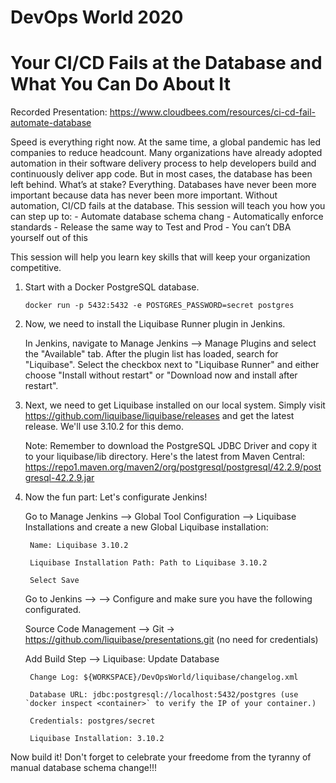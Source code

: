 # DevOps World 2020
# Your CI/CD Fails at the Database and What You Can Do About It

Recorded Presentation: https://www.cloudbees.com/resources/ci-cd-fail-automate-database

Speed is everything right now. At the same time, a global pandemic has led companies to reduce headcount. Many organizations have already adopted automation in their software delivery process to help developers build and continuously deliver app code. But in most cases, the database has been left behind. What’s at stake? Everything. Databases have never been more important because data has never been more important. Without automation, CI/CD fails at the database. This session will teach you how you can step up to: 
	- Automate database schema chang
	- Automatically enforce standards 
	- Release the same way to Test and Prod
	- You can’t DBA yourself out of this
	
This session will help you learn key skills that will keep your organization competitive.

1. Start with a Docker PostgreSQL database. 

	`docker run -p 5432:5432 -e POSTGRES_PASSWORD=secret postgres`

2. Now, we need to install the Liquibase Runner plugin in Jenkins.

	In Jenkins, navigate to Manage Jenkins --> Manage Plugins and select the "Available" tab. After the plugin list has loaded, search for "Liquibase". Select the checkbox next to "Liquibase Runner" and either choose "Install without restart" or "Download now and install after restart". 
	
3. Next, we need to get Liquibase installed on our local system. Simply visit https://github.com/liquibase/liquibase/releases and get the latest release. We'll use 3.10.2 for this demo.

	Note: Remember to download the PostgreSQL JDBC Driver and copy it to your liquibase/lib directory. Here's the latest from Maven Central: https://repo1.maven.org/maven2/org/postgresql/postgresql/42.2.9/postgresql-42.2.9.jar
	
4. Now the fun part: Let's configurate Jenkins!

	Go to Manage Jenkins --> Global Tool Configuration --> Liquibase Installations and create a new Global Liquibase installation:
		
		Name: Liquibase 3.10.2
		
		Liquibase Installation Path: Path to Liquibase 3.10.2
		
		Select Save	
		
	Go to Jenkins --> <Your Project> --> Configure and make sure you have the following configurated.
	
	Source Code Management --> Git -> https://github.com/liquibase/presentations.git (no need for credentials)
		
	Add Build Step --> Liquibase: Update Database
		
		Change Log: ${WORKSPACE}/DevOpsWorld/liquibase/changelog.xml
		
		Database URL: jdbc:postgresql://localhost:5432/postgres (use `docker inspect <container>` to verify the IP of your container.)
		
		Credentials: postgres/secret
		
		Liquibase Installation: 3.10.2

Now build it! Don't forget to celebrate your freedome from the tyranny of manual database schema change!!!

